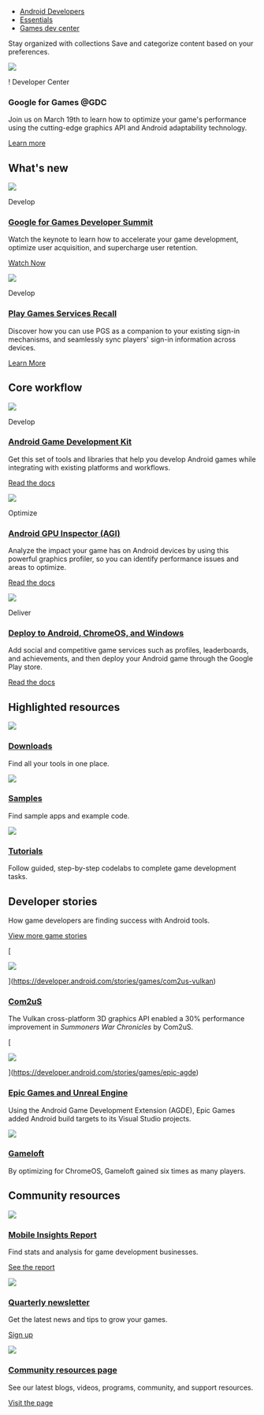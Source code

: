 -   [Android Developers](https://developer.android.com/)
-   [Essentials](https://developer.android.com/get-started)
-   [Games dev center](https://developer.android.com/games)

Stay organized with collections Save and categorize content based on your preferences.

 ![](https://developer.android.com/static/images/cluster-illustrations/location-access.svg)

 ! Developer Center

### Google for Games @GDC

Join us on March 19th to learn how to optimize your game's performance using the cutting-edge graphics API and Android adaptability technology.

[Learn more](https://gamedevsummit.withgoogle.com/#gdc)

## What's new

 [![](https://developer.android.com/static/images/cluster-illustrations/business-games-transformation.svg)](https://yt.be/ggdskeynote)

Develop

### [Google for Games Developer Summit](https://yt.be/ggdskeynote)

Watch the keynote to learn how to accelerate your game development, optimize user acquisition, and supercharge user retention.

[Watch Now](https://yt.be/ggdskeynote)

 [![](https://developer.android.com/static/images/cluster-illustrations/controllers.svg)](https://developer.android.com/games/pgs/recall)

Develop

### [Play Games Services Recall](https://developer.android.com/games/pgs/recall)

Discover how you can use PGS as a companion to your existing sign-in mechanisms, and seamlessly sync players' sign-in information across devices.

[Learn More](https://developer.android.com/games/pgs/recall)

## Core workflow

 [![](https://developer.android.com/static/images/logos/agdk.svg)](https://developer.android.com/games/agdk/overview)

Develop

### [Android Game Development Kit](https://developer.android.com/games/agdk/overview)

Get this set of tools and libraries that help you develop Android games while integrating with existing platforms and workflows.

[Read the docs](https://developer.android.com/games/agdk/overview)

[![](https://developer.android.com/static/images/agi/agi-logo.svg)](https://developer.android.com/agi)

Optimize

### [Android GPU Inspector (AGI)](https://developer.android.com/agi)

Analyze the impact your game has on Android devices by using this powerful graphics profiler, so you can identify performance issues and areas to optimize.

[Read the docs](https://developer.android.com/agi)

 [![](https://developer.android.com/static/images/picto-icons/badge.svg)](https://developer.android.com/games/distribute/overview)

Deliver

### [Deploy to Android, ChromeOS, and Windows](https://developer.android.com/games/distribute/overview)

Add social and competitive game services such as profiles, leaderboards, and achievements, and then deploy your Android game through the Google Play store.

[Read the docs](https://developer.android.com/games/distribute/overview)

## Highlighted resources

 [![](https://developer.android.com/static/images/picto-icons/tools-2.svg)](https://developer.android.com/games/downloads)

### [Downloads](https://developer.android.com/games/downloads)

Find all your tools in one place.

 [![](https://developer.android.com/static/images/picto-icons/code.svg)](https://developer.android.com/games/samples)

### [Samples](https://developer.android.com/games/samples)

Find sample apps and example code.

 [![](https://developer.android.com/static/images/picto-icons/learning-resources.svg)](https://codelabs.developers.google.com/?category=gaming&product=android)

### [Tutorials](https://codelabs.developers.google.com/?category=gaming&product=android)

Follow guided, step-by-step codelabs to complete game development tasks.

## Developer stories

How game developers are finding success with Android tools.

[View more game stories](https://developer.android.com/stories/games/devsisters)

[

![](https://developer.android.com/static/images/games/hero-icon-small.svg)

](https://developer.android.com/stories/games/com2us-vulkan)

### [Com2uS](https://developer.android.com/stories/games/com2us-vulkan)

The Vulkan cross-platform 3D graphics API enabled a 30% performance improvement in _Summoners War Chronicles_ by Com2uS.

[

![](https://developer.android.com/static/images/games/unreal-icon.svg)

](https://developer.android.com/stories/games/epic-agde)

### [Epic Games and Unreal Engine](https://developer.android.com/stories/games/epic-agde)

Using the Android Game Development Extension (AGDE), Epic Games added Android build targets to its Visual Studio projects.

 [![](https://developer.android.com/static/images/logos/android-developers-blog.svg)](https://developer.android.com/stories/games/gameloft)

### [Gameloft](https://developer.android.com/stories/games/gameloft)

By optimizing for ChromeOS, Gameloft gained six times as many players.

## Community resources

 [![](https://developer.android.com/static/images/spot-icons/apps-games-insights-2.svg)](https://games.withgoogle.com/reports/2022-mobile-insights-report/)

### [Mobile Insights Report](https://games.withgoogle.com/reports/2022-mobile-insights-report/)

Find stats and analysis for game development businesses.

[See the report](https://games.withgoogle.com/reports/2022-mobile-insights-report/)

 [![](https://developer.android.com/static/images/picto-icons/newsletter.svg)](https://developer.android.com/subscribe)

### [Quarterly newsletter](https://developer.android.com/subscribe)

Get the latest news and tips to grow your games.

[Sign up](https://developer.android.com/subscribe)

 [![](https://developer.android.com/static/images/picto-icons/earth.svg)](https://developer.android.com/games/resources)

### [Community resources page](https://developer.android.com/games/resources)

See our latest blogs, videos, programs, community, and support resources.

[Visit the page](https://developer.android.com/games/resources)